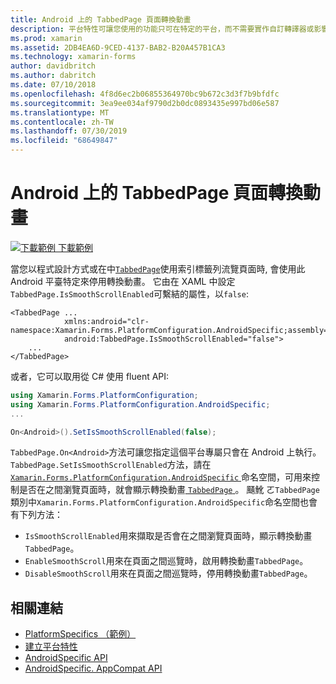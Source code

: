 ```yaml
---
title: Android 上的 TabbedPage 頁面轉換動畫
description: 平台特性可讓您使用的功能只可在特定的平台，而不需要實作自訂轉譯器或影響。 本文說明如何使用 Android 平臺特定的, 在流覽 TabbedPage 中的頁面時停用轉換動畫。
ms.prod: xamarin
ms.assetid: 2DB4EA6D-9CED-4137-BAB2-B20A457B1CA3
ms.technology: xamarin-forms
author: davidbritch
ms.author: dabritch
ms.date: 07/10/2018
ms.openlocfilehash: 4f8d6ec2b06855364970bc9b672c3d3f7b9bfdfc
ms.sourcegitcommit: 3ea9ee034af9790d2b0dc0893435e997bd06e587
ms.translationtype: MT
ms.contentlocale: zh-TW
ms.lasthandoff: 07/30/2019
ms.locfileid: "68649847"
---
```

# <a name="tabbedpage-page-transition-animations-on-android"></a>Android 上的 TabbedPage 頁面轉換動畫

[![下載範例](~/media/shared/download.png) 下載範例](https://docs.microsoft.com/samples/xamarin/xamarin-forms-samples/userinterface-platformspecifics)

當您以程式設計方式或在中[`TabbedPage`](xref:Xamarin.Forms.TabbedPage)使用索引標籤列流覽頁面時, 會使用此 Android 平臺特定來停用轉換動畫。 它由在 XAML 中設定`TabbedPage.IsSmoothScrollEnabled`可繫結的屬性，以`false`:

```xaml
<TabbedPage ...
            xmlns:android="clr-namespace:Xamarin.Forms.PlatformConfiguration.AndroidSpecific;assembly=Xamarin.Forms.Core"
            android:TabbedPage.IsSmoothScrollEnabled="false">
    ...
</TabbedPage>
```

或者，它可以取用從 C# 使用 fluent API:

```csharp
using Xamarin.Forms.PlatformConfiguration;
using Xamarin.Forms.PlatformConfiguration.AndroidSpecific;
...

On<Android>().SetIsSmoothScrollEnabled(false);
```

`TabbedPage.On<Android>`方法可讓您指定這個平台專屬只會在 Android 上執行。 `TabbedPage.SetIsSmoothScrollEnabled`方法，請在[ `Xamarin.Forms.PlatformConfiguration.AndroidSpecific` ](xref:Xamarin.Forms.PlatformConfiguration.AndroidSpecific)命名空間，可用來控制是否在之間瀏覽頁面時，就會顯示轉換動畫[ `TabbedPage` ](xref:Xamarin.Forms.TabbedPage)。 颾魤 ㄛ`TabbedPage`類別中`Xamarin.Forms.PlatformConfiguration.AndroidSpecific`命名空間也會有下列方法：

- `IsSmoothScrollEnabled`用來擷取是否會在之間瀏覽頁面時，顯示轉換動畫`TabbedPage`。
- `EnableSmoothScroll`用來在頁面之間巡覽時，啟用轉換動畫`TabbedPage`。
- `DisableSmoothScroll`用來在頁面之間巡覽時，停用轉換動畫`TabbedPage`。

## <a name="related-links"></a>相關連結

- [PlatformSpecifics （範例）](https://docs.microsoft.com/samples/xamarin/xamarin-forms-samples/userinterface-platformspecifics)
- [建立平台特性](~/xamarin-forms/platform/platform-specifics/index.md#creating-platform-specifics)
- [AndroidSpecific API](xref:Xamarin.Forms.PlatformConfiguration.AndroidSpecific)
- [AndroidSpecific. AppCompat API](xref:Xamarin.Forms.PlatformConfiguration.AndroidSpecific.AppCompat)
